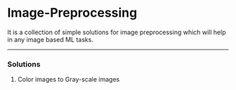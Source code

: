 # Image-Preprocessing
It is a collection of simple solutions for image preprocessing which will help in any image based ML tasks.

___
### Solutions
1. Color images to Gray-scale images 